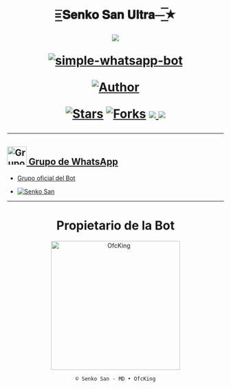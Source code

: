 <h1 align="center">=͟͟͞𝐒𝐞𝐧𝐤𝐨 𝐒𝐚𝐧 𝐔𝐥𝐭𝐫𝐚⏤͟͟͞͞★</p>
<p>
        <img src= "https://qu.ax/nhlky.jpg">
    </p>
    <p align="center">
        <a href="#"><img title="simple-whatsapp-bot" src="https://img.shields.io/badge/-SIMPLE--WHATSAPP--BOT-green?colorA=%23ff0000&colorB=%23017e40&style=for-the-badge"></a>
    </p>
    <p>
        <a href="https://github.com/OfcKíng"><img title="Author"    src="https://img.shields.io/badge/Author-OfcKing-purple.svg?style=for-the-badge&logo=github"></a>
    </p>
    <p>
        <a href="https://github.com/OfcKing/SenkoBot-MD/stargazers/"><img title="Stars" src="https://img.shields.io/github/stars/OfcKing/SenkoBot-MD?color=red&style=flat-square"></a>
        <a href="https://github.com/OfcKing/SenkoBot-MD/network/members"><img title="Forks" src="http://img.shields.io/github/forks/OfcKing/SenkoBot-MD?color=red&style=flat-square"></a>
        <a href="#"><img src="https://img.shields.io/badge/MANTENIMIENTO-SI-blue.svg"</a>
        <img src="https://img.shields.io/github/repo-size/OfcKing/SenkoBot-MD" /> <br>
   </p>
   <p>
</h1>

---

## <img src="https://static.wikia.nocookie.net/nyancat/images/d/d3/Nyan-cat.gif/revision/latest/scale-to-width-down/400?cb=20131231222500&path-prefix=es" alt="Grupo" width="45" height="43"> Grupo de WhatsApp

- Grupo oficial del Bot

* <a href="https://chat.whatsapp.com/GkuIuySiMwb4qJGl3UJtcZ"><img alt="Senko San" src="https://img.shields.io/badge/Senko-San-25D366?style=for-the-badge&logo=whatsapp&logoColor=white"/></a>

---

<div align="center">
  <h1 align="center">Propietario de la Bot</h1>

<a href="https://github.com/OfcKing"><img src="https://github.com/OfcKing.png" width="300" height="300" alt="OfcKing"/></a>

`© Senko San - MD • OfcKing`